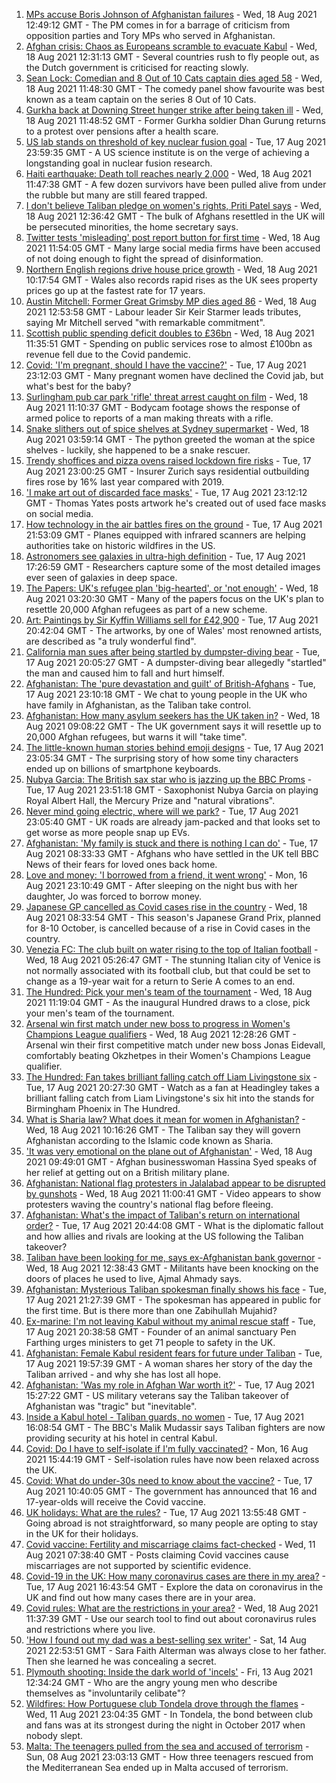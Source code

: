 1. [MPs accuse Boris Johnson of Afghanistan failures](https://www.bbc.co.uk/news/uk-politics-58254794) - Wed, 18 Aug 2021 12:49:12 GMT - The PM comes in for a barrage of criticism from opposition parties and Tory MPs who served in Afghanistan.
2. [Afghan crisis: Chaos as Europeans scramble to evacuate Kabul](https://www.bbc.co.uk/news/world-europe-58256696) - Wed, 18 Aug 2021 12:31:13 GMT - Several countries rush to fly people out, as the Dutch government is criticised for reacting slowly.
3. [Sean Lock: Comedian and 8 Out of 10 Cats captain dies aged 58](https://www.bbc.co.uk/news/entertainment-arts-58254859) - Wed, 18 Aug 2021 11:48:30 GMT - The comedy panel show favourite was best known as a team captain on the series 8 Out of 10 Cats.
4. [Gurkha back at Downing Street hunger strike after being taken ill](https://www.bbc.co.uk/news/uk-england-hampshire-58254634) - Wed, 18 Aug 2021 11:48:52 GMT - Former Gurkha soldier Dhan Gurung returns to a protest over pensions after a health scare.
5. [US lab stands on threshold of key nuclear fusion goal](https://www.bbc.co.uk/news/science-environment-58252784) - Tue, 17 Aug 2021 23:59:35 GMT - A US science institute is on the verge of achieving a longstanding goal in nuclear fusion research.
6. [Haiti earthquake: Death toll reaches nearly 2,000](https://www.bbc.co.uk/news/world-latin-america-58187979) - Wed, 18 Aug 2021 11:47:38 GMT - A few dozen survivors have been pulled alive from under the rubble but many are still feared trapped.
7. [I don't believe Taliban pledge on women's rights, Priti Patel says](https://www.bbc.co.uk/news/uk-58250211) - Wed, 18 Aug 2021 12:36:42 GMT - The bulk of Afghans resettled in the UK will be persecuted minorities, the home secretary says.
8. [Twitter tests 'misleading' post report button for first time](https://www.bbc.co.uk/news/technology-58258377) - Wed, 18 Aug 2021 11:54:05 GMT - Many large social media firms have been accused of not doing enough to fight the spread of disinformation.
9. [Northern English regions drive house price growth](https://www.bbc.co.uk/news/business-58256169) - Wed, 18 Aug 2021 10:17:54 GMT - Wales also records rapid rises as the UK sees property prices go up at the fastest rate for 17 years.
10. [Austin Mitchell: Former Great Grimsby MP dies aged 86](https://www.bbc.co.uk/news/uk-england-humber-58257189) - Wed, 18 Aug 2021 12:53:58 GMT - Labour leader Sir Keir Starmer leads tributes, saying Mr Mitchell served "with remarkable commitment".
11. [Scottish public spending deficit doubles to £36bn](https://www.bbc.co.uk/news/uk-scotland-58256028) - Wed, 18 Aug 2021 11:35:51 GMT - Spending on public services rose to almost £100bn as revenue fell due to the Covid pandemic.
12. [Covid: 'I'm pregnant, should I have the vaccine?'](https://www.bbc.co.uk/news/uk-england-london-58089039) - Tue, 17 Aug 2021 23:12:03 GMT - Many pregnant women have declined the Covid jab, but what's best for the baby?
13. [Surlingham pub car park 'rifle' threat arrest caught on film](https://www.bbc.co.uk/news/uk-england-norfolk-58258077) - Wed, 18 Aug 2021 11:10:37 GMT - Bodycam footage shows the response of armed police to reports of a man making threats with a rifle.
14. [Snake slithers out of spice shelves at Sydney supermarket](https://www.bbc.co.uk/news/world-australia-58253378) - Wed, 18 Aug 2021 03:59:14 GMT - The python greeted the woman at the spice shelves - luckily, she happened to be a snake rescuer.
15. [Trendy shoffices and pizza ovens raised lockdown fire risks](https://www.bbc.co.uk/news/business-58245846) - Tue, 17 Aug 2021 23:00:25 GMT - Insurer Zurich says residential outbuilding fires rose by 16% last year compared with 2019.
16. ['I make art out of discarded face masks'](https://www.bbc.co.uk/news/uk-england-nottinghamshire-58187835) - Tue, 17 Aug 2021 23:12:12 GMT - Thomas Yates posts artwork he's created out of used face masks on social media.
17. [How technology in the air battles fires on the ground](https://www.bbc.co.uk/news/world-us-canada-58248261) - Tue, 17 Aug 2021 21:53:09 GMT - Planes equipped with infrared scanners are helping authorities take on historic wildfires in the US.
18. [Astronomers see galaxies in ultra-high definition](https://www.bbc.co.uk/news/science-environment-57998940) - Tue, 17 Aug 2021 17:26:59 GMT - Researchers capture some of the most detailed images ever seen of galaxies in deep space.
19. [The Papers: UK's refugee plan 'big-hearted', or 'not enough'](https://www.bbc.co.uk/news/blogs-the-papers-58252294) - Wed, 18 Aug 2021 03:20:30 GMT - Many of the papers focus on the UK's plan to resettle 20,000 Afghan refugees as part of a new scheme.
20. [Art: Paintings by Sir Kyffin Williams sell for £42,900](https://www.bbc.co.uk/news/uk-wales-58243611) - Tue, 17 Aug 2021 20:42:04 GMT - The artworks, by one of Wales' most renowned artists, are described as "a truly wonderful find".
21. [California man sues after being startled by dumpster-diving bear](https://www.bbc.co.uk/news/world-us-canada-58250366) - Tue, 17 Aug 2021 20:05:27 GMT - A dumpster-diving bear allegedly "startled" the man and caused him to fall and hurt himself.
22. [Afghanistan: The 'pure devastation and guilt' of British-Afghans](https://www.bbc.co.uk/news/newsbeat-58242443) - Tue, 17 Aug 2021 23:10:18 GMT - We chat to young people in the UK who have family in Afghanistan, as the Taliban take control.
23. [Afghanistan: How many asylum seekers has the UK taken in?](https://www.bbc.co.uk/news/uk-58245684) - Wed, 18 Aug 2021 09:08:22 GMT - The UK government says it will resettle up to 20,000 Afghan refugees, but warns it will "take time".
24. [The little-known human stories behind emoji designs](https://www.bbc.co.uk/news/technology-58180556) - Tue, 17 Aug 2021 23:05:34 GMT - The surprising story of how some tiny characters ended up on billions of smartphone keyboards.
25. [Nubya Garcia: The British sax star who is jazzing up the BBC Proms](https://www.bbc.co.uk/news/entertainment-arts-58112962) - Tue, 17 Aug 2021 23:51:18 GMT - Saxophonist Nubya Garcia on playing Royal Albert Hall, the Mercury Prize and "natural vibrations".
26. [Never mind going electric, where will we park?](https://www.bbc.co.uk/news/business-56748346) - Tue, 17 Aug 2021 23:05:40 GMT - UK roads are already jam-packed and that looks set to get worse as more people snap up EVs.
27. [Afghanistan: 'My family is stuck and there is nothing I can do'](https://www.bbc.co.uk/news/uk-58233043) - Tue, 17 Aug 2021 08:33:33 GMT - Afghans who have settled in the UK tell BBC News of their fears for loved ones back home.
28. [Love and money: 'I borrowed from a friend, it went wrong'](https://www.bbc.co.uk/news/business-57824096) - Mon, 16 Aug 2021 23:10:49 GMT - After sleeping on the night bus with her daughter, Jo was forced to borrow money.
29. [Japanese GP cancelled as Covid cases rise in the country](https://www.bbc.co.uk/sport/formula1/58244344) - Wed, 18 Aug 2021 08:33:54 GMT - This season's Japanese Grand Prix, planned for 8-10 October, is cancelled because of a rise in Covid cases in the country.
30. [Venezia FC: The club built on water rising to the top of Italian football](https://www.bbc.co.uk/sport/football/57969205) - Wed, 18 Aug 2021 05:26:47 GMT - The stunning Italian city of Venice is not normally associated with its football club, but that could be set to change as a 19-year wait for a return to Serie A comes to an end.
31. [The Hundred: Pick your men's team of the tournament](https://www.bbc.co.uk/sport/cricket/58249126) - Wed, 18 Aug 2021 11:19:04 GMT - As the inaugural Hundred draws to a close, pick your men's team of the tournament.
32. [Arsenal win first match under new boss to progress in Women's Champions League qualifiers](https://www.bbc.co.uk/sport/football/58258487) - Wed, 18 Aug 2021 12:28:26 GMT - Arsenal win their first competitive match under new boss Jonas Eidevall, comfortably beating Okzhetpes in their Women's Champions League qualifier.
33. [The Hundred: Fan takes brilliant falling catch off Liam Livingstone six](https://www.bbc.co.uk/sport/av/cricket/58249596) - Tue, 17 Aug 2021 20:27:30 GMT - Watch as a fan at Headingley takes a brilliant falling catch from Liam Livingstone's six hit into the stands for Birmingham Phoenix in The Hundred.
34. [What is Sharia law? What does it mean for women in Afghanistan?](https://www.bbc.co.uk/news/world-27307249) - Wed, 18 Aug 2021 10:16:26 GMT - The Taliban say they will govern Afghanistan according to the Islamic code known as Sharia.
35. ['It was very emotional on the plane out of Afghanistan'](https://www.bbc.co.uk/news/uk-58256816) - Wed, 18 Aug 2021 09:49:01 GMT - Afghan businesswoman Hassina Syed speaks of her relief at getting out on a British military plane.
36. [Afghanistan: National flag protesters in Jalalabad appear to be disrupted by gunshots](https://www.bbc.co.uk/news/world-asia-58255118) - Wed, 18 Aug 2021 11:00:41 GMT - Video appears to show protesters waving the country's national flag before fleeing.
37. [Afghanistan: What's the impact of Taliban's return on international order?](https://www.bbc.co.uk/news/world-us-canada-58248864) - Tue, 17 Aug 2021 20:44:08 GMT - What is the diplomatic fallout and how allies and rivals are looking at the US following the Taliban takeover?
38. [Taliban have been looking for me, says ex-Afghanistan bank governor](https://www.bbc.co.uk/news/world-asia-58255402) - Wed, 18 Aug 2021 12:38:43 GMT - Militants have been knocking on the doors of places he used to live, Ajmal Ahmady says.
39. [Afghanistan: Mysterious Taliban spokesman finally shows his face](https://www.bbc.co.uk/news/world-asia-58250607) - Tue, 17 Aug 2021 21:27:39 GMT - The spokesman has appeared in public for the first time. But is there more than one Zabihullah Mujahid?
40. [Ex-marine: I'm not leaving Kabul without my animal rescue staff](https://www.bbc.co.uk/news/uk-58240838) - Tue, 17 Aug 2021 20:38:58 GMT - Founder of an animal sanctuary Pen Farthing urges ministers to get 71 people to safety in the UK.
41. [Afghanistan: Female Kabul resident fears for future under Taliban](https://www.bbc.co.uk/news/world-asia-58252014) - Tue, 17 Aug 2021 19:57:39 GMT - A woman shares her story of the day the Taliban arrived - and why she has lost all hope.
42. [Afghanistan: 'Was my role in Afghan War worth it?'](https://www.bbc.co.uk/news/world-us-canada-58247092) - Tue, 17 Aug 2021 15:27:22 GMT - US military veterans say the Taliban takeover of Afghanistan was "tragic" but "inevitable".
43. [Inside a Kabul hotel - Taliban guards, no women](https://www.bbc.co.uk/news/world-asia-58243134) - Tue, 17 Aug 2021 16:08:54 GMT - The BBC's Malik Mudassir says Taliban fighters are now providing security at his hotel in central Kabul.
44. [Covid: Do I have to self-isolate if I'm fully vaccinated?](https://www.bbc.co.uk/news/explainers-54239922) - Mon, 16 Aug 2021 15:44:19 GMT - Self-isolation rules have now been relaxed across the UK.
45. [Covid: What do under-30s need to know about the vaccine?](https://www.bbc.co.uk/news/health-57273875) - Tue, 17 Aug 2021 10:40:05 GMT - The government has announced that 16 and 17-year-olds will receive the Covid vaccine.
46. [UK holidays: What are the rules?](https://www.bbc.co.uk/news/explainers-52646738) - Tue, 17 Aug 2021 13:55:48 GMT - Going abroad is not straightforward, so many people are opting to stay in the UK for their holidays.
47. [Covid vaccine: Fertility and miscarriage claims fact-checked](https://www.bbc.co.uk/news/health-57552527) - Wed, 11 Aug 2021 07:38:40 GMT - Posts claiming Covid vaccines cause miscarriages are not supported by scientific evidence.
48. [Covid-19 in the UK: How many coronavirus cases are there in my area?](https://www.bbc.co.uk/news/uk-51768274) - Tue, 17 Aug 2021 16:43:54 GMT - Explore the data on coronavirus in the UK and find out how many cases there are in your area.
49. [Covid rules: What are the restrictions in your area?](https://www.bbc.co.uk/news/uk-54373904) - Wed, 18 Aug 2021 11:37:39 GMT - Use our search tool to find out about coronavirus rules and restrictions where you live.
50. ['How I found out my dad was a best-selling sex writer'](https://www.bbc.co.uk/news/stories-58171940) - Sat, 14 Aug 2021 22:53:51 GMT - Sara Faith Alterman was always close to her father. Then she learned he was concealing a secret.
51. [Plymouth shooting: Inside the dark world of 'incels'](https://www.bbc.co.uk/news/blogs-trending-44053828) - Fri, 13 Aug 2021 12:34:24 GMT - Who are the angry young men who describe themselves as "involuntarily celibate"?
52. [Wildfires: How Portuguese club Tondela drove through the flames](https://www.bbc.co.uk/sport/football/58101546) - Wed, 11 Aug 2021 23:04:35 GMT - In Tondela, the bond between club and fans was at its strongest during the night in October 2017 when nobody slept.
53. [Malta: The teenagers pulled from the sea and accused of terrorism](https://www.bbc.co.uk/news/world-57988934) - Sun, 08 Aug 2021 23:03:13 GMT - How three teenagers rescued from the Mediterranean Sea ended up in Malta accused of terrorism.
